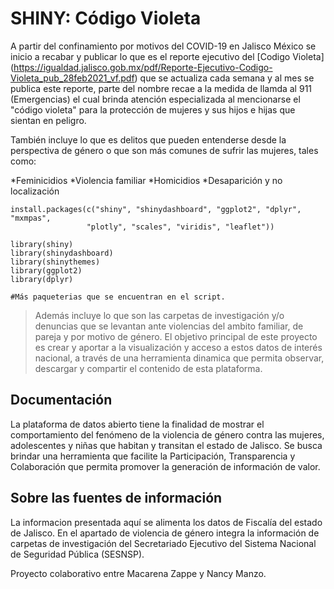 # SHINY: Código Violeta


A partir del confinamiento por motivos del COVID-19 en Jalisco México se inicio a recabar y publicar lo que es el reporte ejecutivo del [Codigo Violeta]
(https://igualdad.jalisco.gob.mx/pdf/Reporte-Ejecutivo-Codigo-Violeta_pub_28feb2021_vf.pdf) que se actualiza cada semana y al mes se publica este reporte, parte del nombre recae a la medida de llamda al 911 (Emergencias) el cual brinda atención especializada al mencionarse el "código violeta" para la protección de mujeres y sus hijos e hijas que sientan en peligro.

También incluye lo que es delitos que pueden entenderse desde la perspectiva de género o que son más comunes de sufrir las mujeres, tales como:

*Feminicidios
*Violencia familiar
*Homicidios
*Desaparición y no localización

```
install.packages(c("shiny", "shinydashboard", "ggplot2", "dplyr", "mxmpas",
                 "plotly", "scales", "viridis", "leaflet"))
                 
library(shiny)
library(shinydashboard)
library(shinythemes)
library(ggplot2)
library(dplyr)

#Más paqueterias que se encuentran en el script.

```


> Además incluye lo que son las carpetas de investigación y/o denuncias que se levantan ante violencias del ambito familiar, de pareja y por motivo de género. El objetivo principal de este proyecto es crear y aportar a la visualización y acceso a estos datos de interés nacional, a través de una herramienta dinamica que permita observar, descargar y compartir el contenido de esta plataforma.


## Documentación
La plataforma de datos abierto tiene la finalidad de mostrar el comportamiento del fenómeno de la violencia de género contra las mujeres, adolescentes y niñas que habitan y transitan el estado de Jalisco.
Se busca brindar una herramienta que facilite la Participación, Transparencia y Colaboración que permita promover la generación de información de valor.

## Sobre las fuentes de información
La informacion presentada aquí se alimenta los datos de Fiscalía del estado de Jalisco.
En el apartado de violencia de género integra la información de carpetas de investigación del Secretariado Ejecutivo del Sistema Nacional de Seguridad Pública (SESNSP).






Proyecto colaborativo entre Macarena Zappe y Nancy Manzo.
